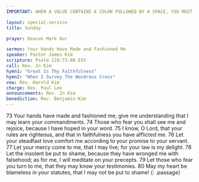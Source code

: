 ```yaml
---
IMPORTANT: WHEN A VALUE CONTAINS A COLON FOLLOWED BY A SPACE, YOU MUST USE &#58;

layout: special-service
title: Sunday

prayer: Deacon Mark Hur

sermon: Your Hands Have Made and Fashioned Me
speaker: Pastor James Kim
scripture: Psalm 119:73-80 ESV
call: Rev. In Kim
hymn1: "Great Is Thy Faithfulness"
hymn2: "When I Survey The Wondrous Cross" 
vow: Rev. Harold Kim
charge: Rev. Paul Lee
announcements: Rev. In Kim
benediction: Rev. Benjamin Kim
---
```


73 Your hands have made and fashioned me;
    give me understanding that I may learn your commandments.
74 Those who fear you shall see me and rejoice,
    because I have hoped in your word.
75 I know, O Lord, that your rules are righteous,
    and that in faithfulness you have afflicted me.
76 Let your steadfast love comfort me
    according to your promise to your servant.
77 Let your mercy come to me, that I may live;
    for your law is my delight.
78 Let the insolent be put to shame,
    because they have wronged me with falsehood;
    as for me, I will meditate on your precepts.
79 Let those who fear you turn to me,
    that they may know your testimonies.
80 May my heart be blameless in your statutes,
    that I may not be put to shame!
{: .passage}






